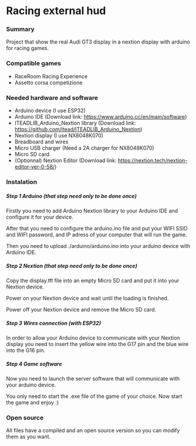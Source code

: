 # Racing external hud

### Summary

Project that show the real Audi GT3 display in a nextion display with arduino for racing games.

### Compatible games

* RaceRoom Racing Experience
* Assetto corsa competizione

### Needed hardware and software

* Arduino device (I use ESP32)
* Arduino IDE (Download link: https://www.arduino.cc/en/main/software)
* ITEADLIB_Arduino_Nextion library (Download link: https://github.com/itead/ITEADLIB_Arduino_Nextion)
* Nextion display (I use NX8048K070)
* Breadboard and wires
* Micro USB charger (Need a 2A charger for NX8048K070)
* Micro SD card
* (Optionnal) Nextion Editor (Download link: https://nextion.tech/nextion-editor-ver-0-58/)

### Instalation

##### Step 1 Arduino (that step need only to be done once)

Firstly you need to add Arduino Nextion library to your Arduino IDE and configure it for your device.

After that you need to configure the arduino.ino file and put your WIFI SSID and WIFI password, and IP adress of your computer that will run the game.

Then you need to upload ./arduino/arduino.ino into your arduino device with Arduino IDE.

##### Step 2 Nextion (that step need only to be done once)

Copy the display.tft file into an empty Micro SD card and put it into your Nextion device.

Power on your Nextion device and wait until the loading is finished.

Power off your Nextion device and remove the Micro SD card.

##### Step 3 Wires connection (with ESP32)

In order to allow your Arduino device to communicate with your Nextion display you need to insert the yellow wire into the G17 pin and the blue wire into the G16 pin.

##### Step 4 Game software

Now you need to launch the server software that will communicate with your arduino device.

You only need to start the .exe file of the game of your choice. Now start the game and enjoy :)

### Open source

All files have a compiled and an open source version so you can modify them as you want.


